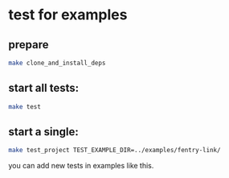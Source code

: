 # test for examples

## prepare

```sh
make clone_and_install_deps
```

## start all tests:

```sh
make test
```

## start a single:

```sh
make test_project TEST_EXAMPLE_DIR=../examples/fentry-link/
```

you can add new tests in examples like this.